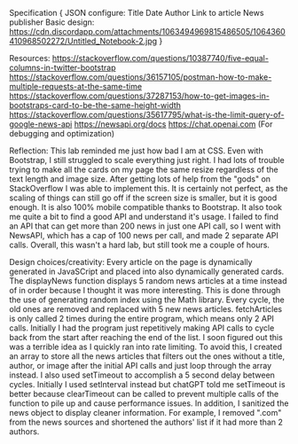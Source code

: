 Specification {
  JSON configure:
    Title
    Date
    Author
    Link to article
    News publisher
  Basic design:
    https://cdn.discordapp.com/attachments/1063494969815486505/1064360410968502272/Untitled_Notebook-2.jpg
}

Resources:
  https://stackoverflow.com/questions/10387740/five-equal-columns-in-twitter-bootstrap
  https://stackoverflow.com/questions/36157105/postman-how-to-make-multiple-requests-at-the-same-time
  https://stackoverflow.com/questions/37287153/how-to-get-images-in-bootstraps-card-to-be-the-same-height-width
  https://stackoverflow.com/questions/35617795/what-is-the-limit-query-of-google-news-api
  https://newsapi.org/docs
  https://chat.openai.com (For debugging and optimization)

Reflection:
  This lab reminded me just how bad I am at CSS. Even with Bootstrap, I still struggled to scale everything just right. I had lots of trouble trying to make all the cards on my page the same resize regardless of the text length and image size. After getting lots of help from the "gods" on StackOverflow I was able to implement this. It is certainly not perfect, as the scaling of things can still go off if the screen size is smaller, but it is good enough. It is also 100% mobile compatible thanks to Bootstrap. It also took me quite a bit to find a good API and understand it's usage. I failed to find an API that can get more than 200 news in just one API call, so I went with NewsAPI, which has a cap of 100 news per call, and made 2 separate API calls. Overall, this wasn't a hard lab, but still took me a couple of hours. 

Design choices/creativity:
  Every article on the page is dynamically generated in JavaSCript and placed into also dynamically generated cards. The displayNews function displays 5 random news articles at a time instead of in order because I thought it was more interesting. This is done through the use of generating random index using the Math library. Every cycle, the old ones are removed and replaced with 5 new news articles. fetchArticles is only called 2 times during the entire program, which means only 2 API calls. Initially I had the program just repetitively making API calls to cycle back from the start after reaching the end of the list. I soon figured out this was a terrible idea as I quickly ran into rate limiting. To avoid this, I created an array to store all the news articles that filters out the ones without a title, author, or image after the initial API calls and just loop through the array instead. I also used setTimeout to accomplish a 5 second delay between cycles. Initially I used setInterval instead but chatGPT told me setTimeout is better because clearTimeout can be called to prevent multiple calls of the function to pile up and cause performance issues. In addition, I sanitized the news object to display cleaner information. For example, I removed ".com" from the news sources and shortened the authors' list if it had more than 2 authors.